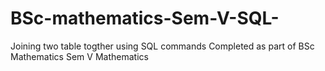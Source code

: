 # BSc-mathematics-Sem-V-SQL-
Joining two table togther using SQL commands Completed as part of BSc Mathematics Sem V Mathematics 
